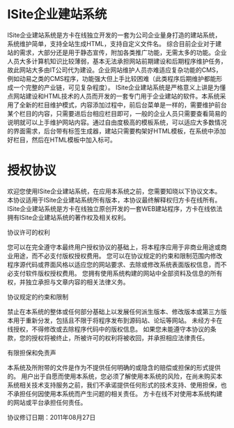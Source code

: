 ISite企业建站系统
=====

ISite企业建站系统是方卡在线独立开发的一套为公司企业量身打造的建站系统，系统维护简单，支持全站生成HTML，支持自定义文件名。
综合目前企业对于建站的需求，大部分还是用于静态宣传，附加各类推广功能，无需太多的功能。企业人员大多计算机知识比较薄弱，基本无法承担网站前期建设和后期程序维护任务，故此网站大多由IT公司代为建设。企业网站维护人员亦难适应复杂功能的CMS，例如动易之类的CMS程序，功能强大但上手比较困难（此类程序后期维护都能形成一个完整的产业链，可见复杂程度）。
ISite企业建站系统是严格意义上讲是为懂点网站建设和HTML技术的人员而开发的一套专门用于企业建站的软件。本系统采用了全新的栏目维护模式，内容添加过程中，前后台菜单是一样的，需要维护前台某个栏目的内容，只需要进后台相应栏目即可，一般的企业人员只需要查看简易的说明就可以上手维护网站内容。通过自由度极高的模板系统，可以适应大多数情况的界面需求，后台带有标签生成器，建站只需要构架好HTML模板，在系统中添加好栏目，然后在HTML模板中加入标可。

授权协议
=====

欢迎您使用ISite企业建站系统，在应用本系统之前，您需要知晓以下协议文本。
本协议适用于ISite企业建站系统所有版本，本协议最终解释权归方卡在线所有。
ISite企业建站系统是方卡在线独立原创开发的一套WEB建站程序，方卡在线依法拥有ISite企业建站系统的著作权及相关权利。
    
协议许可的权利
    
您可以在完全遵守本最终用户授权协议的基础上，将本程序应用于非商业用途或商业用途，而不必支付版权授权费用。
您可以在协议规定的约束和限制范围内修改程序源代码或界面风格以适应您的网站要求、去除或修改系统表面版权信息，而不必支付软件版权授权费用。
您拥有使用系统构建的网站中全部资料及信息的所有权，并独立承担与文章内容的相关法律义务。
    
协议规定的约束和限制
    
禁止在本系统的整体或任何部分基础上以发展任何派生版本、修改版本或第三方版本用于重新分发，包括且不限于将程序发布到源码站、论坛等网站。
未经方卡在线授权，不得修改或去除程序代码中的版权信息。
如果您未能遵守本协议的条款，您的授权将被终止，所被许可的权利将被收回，并承担相应法律责任。
    
有限担保和免责声
    
本系统及所附带的文件是作为不提供任何明确的或隐含的赔偿或担保的形式提供的。
用户出于自愿而使用本系统，您必须了解使用本系统的风险，在尚未购买本系统相关技术支持服务之前，我们不承诺提供任何形式的技术支持、使用担保，也不承担任何因使用本系统而产生问题的相关责任。
方卡在线不对使用本系统构建的网站或平台承担任何责任。

协议修订日期：2011年08月27日

